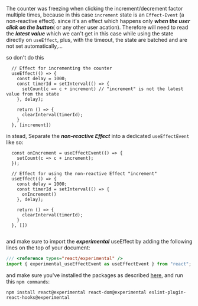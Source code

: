 The counter was freezing when clicking the increment/decrement factor multiple times, because in this case ```increment``` state is an ```Effect-Event``` (a non-reactive effect). since it's an effect which happens only ***when the user click on the button***( or any other user acation). Therefore will need to read the ***latest value*** which we can't get in this case while using the state directly on ```useEffect```, plus, with the timeout, the state are batched and are not set automatically,...

so don't do this
```tsx
  // Effect for incrementing the counter 
  useEffect(() => {
    const delay = 1000;
    const timerId = setInterval(() => {
      setCount(c => c + increment) // "increment" is not the latest value from the state
    }, delay);

    return () => {
      clearInterval(timerId);
    }
  }, [increment])
```


in stead, Separate the ***non-reactive Effect*** into a dedicated ```useEffectEvent``` like so: 
```tsx
  const onIncrement = useEffectEvent(() => {
    setCount(c => c + increment); 
  });

  // Effect for using the non-reactive Effect "increment"
  useEffect(() => {
    const delay = 1000;
    const timerId = setInterval(() => {
      onIncrement()
    }, delay);

    return () => {
      clearInterval(timerId);
    }
  }, [])


```

and make sure to import the ***experimental*** useEffect by adding the following lines on the top of your document:
```ts
/// <reference types="react/experimental" />
import { experimental_useEffectEvent as useEffectEvent } from "react";
```

and make sure you've installed the packages as described [here](https://react.dev/reference/react/experimental_useEffectEvent), and run this ```npm commands```:
```shell
npm install react@experimental react-dom@experimental eslint-plugin-react-hooks@experimental
```